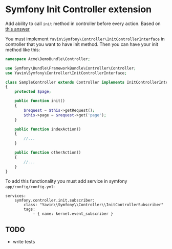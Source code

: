 # Symfony Init Controller extension
Add ability to call `init` method in controller before every action.
Based on [this answer](http://stackoverflow.com/a/11179521/1051297)


You must implement `Yavin\Symfony\Controller\InitControllerInterface` in controller that you want to have init method.
Then you can have your init method like this:
```php
namespace Acme\DemoBundle\Controller;

use Symfony\Bundle\FrameworkBundle\Controller\Controller;
use Yavin\Symfony\Controller\InitControllerInterface;

class SampleController extends Controller implements InitControllerInterface
{
    protected $page;

    public function init()
    {
        $request = $this->getRequest();
        $this->page = $request->get('page');
    }

    public function indexAction()
    {
        //...
    }

    public function otherAction()
    {
        //...
    }
}
```

To add this functionality you must add service in symfony `app/config/config.yml`:
```
services:
    symfony.controller.init.subscriber:
        class: "Yavin\\Symfony\\Controller\\InitControllerSubscriber"
        tags:
            - { name: kernel.event_subscriber }
```

## TODO
* write tests

